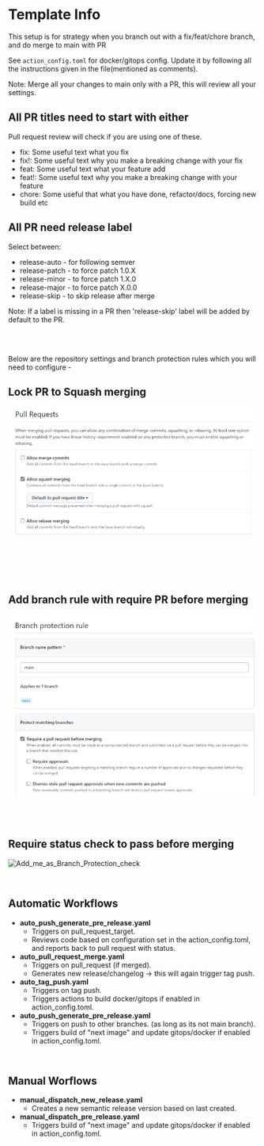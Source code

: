 # Template Info

This setup is for strategy when you branch out with a fix/feat/chore branch, and do merge to main with PR

See `action_config.toml` for docker/gitops config. Update it by following all the instructions given in the file(mentioned as comments).

Note: Merge all your changes to main only with a PR, this will review all your settings.

## All PR titles need to start with either

Pull request review will check if you are using one of these.

- fix: Some useful text what you fix
- fix!: Some useful text why you make a breaking change with your fix
- feat: Some useful text what your feature add
- feat!: Some useful text why you make a breaking change with your feature
- chore: Some useful that what you have done, refactor/docs, forcing new build etc


## All PR need release label

Select between:

- release-auto - for following semver
- release-patch - to force patch 1.0.X
- release-minor - to force patch 1.X.0
- release-major - to force patch X.0.0
- release-skip - to skip release after merge

Note: If a label is missing in a PR then 'release-skip' label will be added by default to the PR.

<br /><br />

Below are the repository settings and branch protection rules which you will need to configure -

## Lock PR to Squash merging

![Pull_request_merge](https://github.com/Aibel365/python-app-template/blob/d5a219f73a91d787e242e775880be59e08beee8a/images/PR.png)

<br /><br /><br /><br />

## Add branch rule with require PR before merging

![Branch_Protection](https://github.com/Aibel365/python-app-template/blob/d5a219f73a91d787e242e775880be59e08beee8a/images/BP_Rule.png)
<br /><br /><br /><br />

## Require status check to pass before merging

![Add_me_as_Branch_Protection_check](https://github.com/Aibel365/python-app-template/assets/121802270/d9ce10d6-cdf5-40ff-b72f-ff6fe86d645b)


<br />

## Automatic Workflows

* __auto_push_generate_pre_release.yaml__
    * Triggers on pull_request_target.
    * Reviews code based on configuration set in the action_config.toml, and reports back to pull request with status.
* __auto_pull_request_merge.yaml__
    * Triggers on pull_request (if merged).
    * Generates new release/changelog -> this will again trigger tag push.
* __auto_tag_push.yaml__
    * Triggers on tag push.
    * Triggers actions to build docker/gitops if enabled in action_config.toml.
* __auto_push_generate_pre_release.yaml__
    * Triggers on push to other branches. (as long as its not main branch).
    * Triggers build of "next image" and update gitops/docker if enabled in action_config.toml.


<br />

## Manual Worflows

* __manual_dispatch_new_release.yaml__
    * Creates a new semantic release version based on last created.
* __manual_dispatch_pre_release.yaml__
    * Triggers build of "next image" and update gitops/docker if enabled in action_config.toml.


